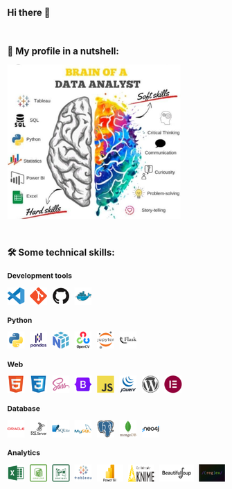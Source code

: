 ## Hi there 👋
<p>&nbsp;</p>

<!--
**saphir-lab/saphir-lab** is a ✨ _special_ ✨ repository because its `README.md` (this file) appears on your GitHub profile.

Here are some ideas to get you started:

- 🔭 I’m currently working on ...
- 🌱 I’m currently learning ...
- 👯 I’m looking to collaborate on ...
- 🤔 I’m looking for help with ...
- 💬 Ask me about ...
- 📫 How to reach me: ...
- 😄 Pronouns: ...
- ⚡ Fun fact: ...
-->



## 💬 My profile in a nutshell:

<p align="left"> <img src="./img/data_analyst.jpeg" width="400"/></p>
<p>&nbsp;</p>

## 🛠 Some technical skills:
### Development tools
<p>
<a href="https://code.visualstudio.com" target="vscode"> <img src="./img/devicon/vscode.svg" title="vscode" alt="vscode" width="40" height="40"/></a>&nbsp;&nbsp;
<a href="https://git-scm.com" target="git"> <img src="./img/devicon/git.svg" title="git" alt="git" width="40" height="40"/></a>&nbsp;&nbsp;
<a href="https://github.com" target="github"> <img src="./img/devicon/github.svg" title="github" alt="github" width="40" height="40"/></a>&nbsp;&nbsp;
<a href="https://www.docker.com" target="docker"> <img src="./img/devicon/docker.svg" title="docker" alt="docker" 
width="40" height="40"/></a>&nbsp;&nbsp;

### Python
<p> 
<a href="https://www.python.org" target="python"> <img src="./img/devicon/python.svg" title="python" alt="python" width="40" height="40"/></a>&nbsp;&nbsp;
<a href="https://pandas.pydata.org/docs/user_guide/index.html" target="pandas"> <img src="./img/devicon/pandas.svg" title="pandas" alt="pandas" width="40" height="40"/></a>&nbsp;&nbsp;
<a href="https://numpy.org/doc/stable/" target="numpy"> <img src="./img/devicon/numpy.svg" title="numpy" alt="numpy" width="40" height="40"/></a>&nbsp;&nbsp;
<a href="https://opencv.org" target="opencv"> <img src="./img/devicon/opencv_wordmark.svg" title="opencv" alt="opencv" 
width="40" height="40"/></a>&nbsp;&nbsp;
<a href="https://jupyter.org" target="jupyter"> <img src="./img/devicon/jupyter.svg" title="jupyter" alt="jupyter" width="40" height="40"/></a>&nbsp;&nbsp;
<a href="https://flask.palletsprojects.com/en/2.2.x/" target="flask"> <img src="./img/devicon/flask_wordmark.svg" title="flask" alt="flask" width="40" height="40"/></a>&nbsp;&nbsp;
</p>


### Web
<p>
<a href="https://www.w3schools.com/html/default.asp" target="html5"> <img src="./img/devicon/html5.svg" title="html5" alt="html5" width="40" height="40"/></a>&nbsp;&nbsp;
<a href="https://www.w3schools.com/css/default.asp" target="css3"> <img src="./img/devicon/css3.svg" title="css3" alt="css3" width="40" height="40"/></a>&nbsp;&nbsp;
<a href="https://www.w3schools.com/sass/default.php" target="sass"> <img src="./img/devicon/sass.svg" title="sass" alt="sass" width="40" height="40"/></a>&nbsp;&nbsp;
<a href="https://getbootstrap.com" target="bootstrap"> <img src="./img/devicon/bootstrap.svg" title="bootstrap" alt="bootstrap" width="40" height="40"/></a>&nbsp;&nbsp;
<a href="https://www.w3schools.com/js/default.asp" target="javascript"> <img src="./img/devicon/javascript.svg" title="javascript" alt="javascript" width="40" height="40"/></a>&nbsp;&nbsp;
<a href="https://www.w3schools.com/jquery/default.asp" target="jquery"> <img src="./img/devicon/jquery_wordmark.svg" title="jquery" alt="jquery" width="40" height="40"/></a>&nbsp;&nbsp;
<a href="https://wordpress.org" target="wordpress"> <img src="./img/devicon/wordpress-plain.svg" title="wordpress" alt="wordpress" width="40" height="40"/></a>&nbsp;&nbsp;
<a href="https://elementor.com" target="elementor"> <img src="./img/logo/elementor.webp" title="elementor" alt="elementor" width="40" height="40"/></a>&nbsp;&nbsp;
</p>


### Database
<p>
<a href="https://www.oracle.com/database/technologies/" target="oracle"> <img src="./img/devicon/oracle.svg" title="oracle" alt="oracle" width="40" height="40"/></a>&nbsp;&nbsp;
<a href="https://www.microsoft.com/fr-be/sql-server/sql-server-downloads" target="microsoftsqlserver"> <img src="./img/devicon/microsoftsqlserver.svg" title="microsoftsqlserver" alt="microsoftsqlserver" width="40" height="40"/></a>&nbsp;&nbsp;
<a href="https://www.sqlite.org/index.html" target="sqlite"> <img src="./img/devicon/sqlite_wordmark.svg" title="sqlite" alt="sqlite" width="40" height="40"/></a>&nbsp;&nbsp;
<a href="https://www.mysql.com" target="mysql"> <img src="./img/devicon/mysql_wordmark.svg" title="mysql" alt="mysql" width="40" height="40"/></a>&nbsp;&nbsp;
<a href="https://www.postgresql.org" target="postgresql"> <img src="./img/devicon/postgresql.svg" title="postgresql" alt="postgresql" width="40" height="40"/></a>&nbsp;&nbsp;
<a href="https://www.mongodb.com" target="mongodb"> <img src="./img/devicon/mongodb.svg" title="mongodb" alt="mongodb" width="40" height="40"/></a>&nbsp;&nbsp;
<a href="https://neo4j.com" target="neo4j"> <img src="./img/devicon/neo4j_wordmark.svg" title="neo4j" alt="neo4j" width="40" height="40"/></a>&nbsp;&nbsp;
</p>

### Analytics
<p>
<a href="https://www.microsoft.com/en/microsoft-365/excel" target="excel"> <img src="./img/logo/excel.png" title="excel" alt="excel" width="40" height="40"/></a>&nbsp;&nbsp;
<a href="https://support.microsoft.com/en-us/office/power-pivot-overview-and-learning-f9001958-7901-4caa-ad80-028a6d2432ed" target="power_pivot"> <img src="./img/logo/power_pivot.png" title="Power Pivot" alt="Power Pivot" width="40" height="40"/></a>&nbsp;&nbsp;
<a href="https://support.microsoft.com/en-us/office/about-power-query-in-excel-7104fbee-9e62-4cb9-a02e-5bfb1a6c536a" target="power_query"> <img src="./img/logo/power_query.png" title="Power Query" alt="Power Query" width="40" height="40"/></a>&nbsp;&nbsp;
<a href="https://www.tableau.com" target="tableau"> <img src="./img/logo/tableau.png" title="tableau" alt="tableau" width="40" height="40"/></a>&nbsp;&nbsp;
<a href="https://powerbi.microsoft.com/what-is-power-bi/" target="PowerBI"> <img src="./img/logo/PowerBI.png" title="PowerBI" alt="PowerBI" width="60" height="40"/></a>&nbsp;&nbsp;
<a href="https://www.knime.com" target="knime"> <img src="./img/logo/knime.svg" title="knime" alt="knime" width="60" height="40"/></a>&nbsp;&nbsp;
<a href="https://realpython.com/beautiful-soup-web-scraper-python/" target="BeautifulSoup"> <img src="./img/logo/BeautifulSoup_landscape.jpg" title="BeautifulSoup" alt="BeautifulSoup" width="80" height="40"/></a>&nbsp;&nbsp;
<a href="https://regex101.com" target="regex"> <img src="./img/logo/regex_long.jpg" title="regex" alt="regex" width="60" height="40"/></a>&nbsp;&nbsp;
</p>
